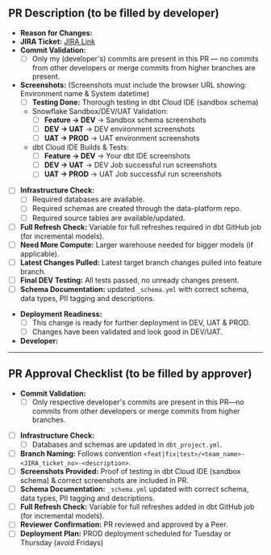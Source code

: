 ## PR Description (to be filled by developer)
- **Reason for Changes:** <!-- Briefly explain why these changes are being made -->
- **JIRA Ticket:** [JIRA Link]()
- **Commit Validation:**  
  - [ ] Only my (developer's) commits are present in this PR — no commits from other developers or merge commits from higher branches are present.  
- **Screenshots:** (Screenshots must include the browser URL showing: Environment name & System datetime)
  - [ ] **Testing Done:** Thorough testing in dbt Cloud IDE (sandbox schema)
  - Snowflake Sandbox/DEV/UAT Validation: 
    - [ ] **Feature → DEV** → Sandbox schema screenshots <!-- Attach screenshots -->
    - [ ] **DEV → UAT** → DEV environment screenshots <!-- Attach screenshots -->
    - [ ] **UAT → PROD** → UAT environment screenshots <!-- Attach screenshots -->
  - dbt Cloud IDE Builds & Tests: <!-- Attach screenshots -->
    - [ ] **Feature → DEV** → Your dbt IDE screenshots <!-- Attach screenshots -->
    - [ ] **DEV → UAT** → DEV Job successful run screenshots <!-- Attach screenshots -->
    - [ ] **UAT → PROD** → UAT Job successful run screenshots <!-- Attach screenshots -->
- [ ] **Infrastructure Check:**
  - [ ] Required databases are available.
  - [ ] Required schemas are created through the data-platform repo.
  - [ ] Required source tables are available/updated.
- [ ] **Full Refresh Check:** Variable for full refreshes required in dbt GitHub job (for incremental models).
- [ ] **Need More Compute:** Larger warehouse needed for bigger models (if applicable).
- [ ] **Latest Changes Pulled:** Latest target branch changes pulled into feature branch.
- [ ] **Final DEV Testing:** All tests passed, no unready changes present.
- [ ] **Schema Documentation:** updated `_schema.yml` with correct schema, data types, PII tagging and descriptions.
- **Deployment Readiness:**
  - [ ] This change is ready for further deployment in DEV, UAT & PROD.
  - [ ] Changes have been validated and look good in DEV/UAT.
- **Developer:** <!-- Your Name -->

---

## PR Approval Checklist (to be filled by approver)
- **Commit Validation:**  
  - [ ] Only respective developer's commits are present in this PR—no commits from other developers or merge commits from higher branches.
- [ ] **Infrastructure Check:**
  - [ ] Databases and schemas are updated in `dbt_project.yml`.
- [ ] **Branch Naming:** Follows convention `<feat|fix|test>/<team_name>-<JIRA_ticket_no>-<description>`.
- [ ] **Screenshots Provided:** Proof of testing in dbt Cloud IDE (sandbox schema) & correct screenshots are included in PR.
- [ ] **Schema Documentation:** `_schema.yml` updated with correct schema, data types, PII tagging and descriptions.
- [ ] **Full Refresh Check:** Variable for full refreshes added in dbt GitHub job (for incremental models).
- [ ] **Reviewer Confirmation:** PR reviewed and approved by a Peer.
- [ ] **Deployment Plan:** PROD deployment scheduled for Tuesday or Thursday (avoid Fridays)

